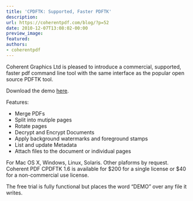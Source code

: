 ```yaml
---
title: 'CPDFTK: Supported, Faster PDFTK'
description:
url: https://coherentpdf.com/blog/?p=52
date: 2010-12-07T13:08:02-00:00
preview_image:
featured:
authors:
- coherentpdf
---
```


<p>Coherent Graphics Ltd is pleased to introduce a commercial, supported, faster pdf command line tool with the same interface as the popular open source PDFTK tool.</p>
<p>Download the demo <a href="http://www.coherentpdf.com/pdftk/">here</a>.</p>
<p>Features:</p>
<ul>
<li>Merge PDFs</li>
<li>Split into mutiple pages</li>
<li>Rotate pages</li>
<li>Decrypt and Encrypt Documents</li>
<li>Apply background watermarks and foreground stamps</li>
<li>List and update Metadata</li>
<li>Attach files to the document or individual pages</li>
</ul>
<p>For Mac OS X, Windows, Linux, Solaris. Other plaforms by request. Coherent PDF CPDFTK 1.6 is available for $200 for a single license or $40 for a non-commercial use license.</p>
<p>The free trial is fully functional but places the word &ldquo;DEMO&rdquo; over any file it writes.</p>


